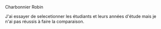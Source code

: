 Charbonnier Robin

J'ai essayer de selecetionner les étudiants et leurs années d'étude mais 
je n'ai pas réussis à faire la comparaison.
